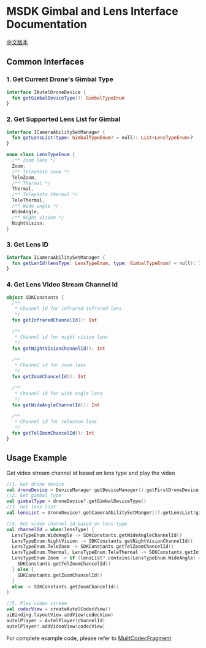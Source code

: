 # MSDK Gimbal and Lens Interface Documentation
[中文版本](MSDK云台镜头处理接口说明.md)
## Common Interfaces

### 1. Get Current Drone's Gimbal Type
```kotlin
interface IAutelDroneDevice {
  fun getGimbalDeviceType(): GimbalTypeEnum
}
```

### 2. Get Supported Lens List for Gimbal

```kotlin
interface ICameraAbilitySetManager {
  fun getLensList(type: GimbalTypeEnum? = null): List<LensTypeEnum>?
}

enum class LensTypeEnum {
  /** Zoom lens */
  Zoom,
  /** Telephoto zoom */
  TeleZoom,
  /** Thermal */
  Thermal,
  /** Telephoto thermal */
  TeleThermal,
  /** Wide angle */
  WideAngle,
  /** Night vision */
  NightVision;
}
```

### 3. Get Lens ID
```kotlin
interface ICameraAbilitySetManager {
  fun getLenId(lensType: LensTypeEnum, type: GimbalTypeEnum? = null): Int?
}
```

### 4. Get Lens Video Stream Channel Id
```kotlin
object SDKConstants {
  /** 
   * Channel id for infrared infrared lens 
   */ 
  fun getInfraredChannelId(): Int

  /** 
   * Channel id for night vision lens 
   */ 
  fun getNightVisionChannelId(): Int

  /** 
   * Channel id for zoom lens 
   */ 
  fun getZoomChancelId(): Int

  /** 
   * Channel id for wide angle lens 
   */ 
  fun getWideAngleChannelId(): Int

  /** 
   * Channel id for telezoom lens 
   */ 
  fun getTelZoomChancelId(): Int
}
```

## Usage Example

Get video stream channel id based on lens type and play the video
```kotlin
//1. Get drone device
val droneDevice = DeviceManager.getDeviceManager().getFirstDroneDevice()
//2. Get gimbal type
val gimbalType = droneDevice?.getGimbalDeviceType()
//3. Get lens list
val lensList = droneDevice?.getCameraAbilitySetManger()?.getLensList(gimbalType)

//4. Get video channel id based on lens type
val channelId = when(lensType) {
  LensTypeEnum.WideAngle -> SDKConstants.getWideAngleChannelId()
  LensTypeEnum.NightVision -> SDKConstants.getNightVisionChannelId()
  LensTypeEnum.TeleZoom -> SDKConstants.getTelZoomChancelId()
  LensTypeEnum.Thermal, LensTypeEnum.TeleThermal -> SDKConstants.getInfraredChannelId()
  LensTypeEnum.Zoom -> if (lensList?.contains(LensTypeEnum.WideAngle) == true) {
    SDKConstants.getTelZoomChancelId()
  } else {
    SDKConstants.getZoomChancelId()
  }
  else -> SDKConstants.getZoomChancelId()
}

//5. Play video stream
val codecView = createAutelCodecView()
uiBinding.layoutView.addView(codecView)
autelPlayer = AutelPlayer(channelId)
autelPlayer?.addVideoView(codecView)
```

For complete example code, please refer to [MuiltCodecFragment](../debugtools/src/main/java/com/autel/sdk/debugtools/fragment/MuiltCodecFragment.kt) 